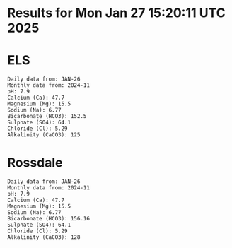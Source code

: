 # Results for Mon Jan 27 15:20:11 UTC 2025
# ELS
```
Daily data from: JAN-26
Monthly data from: 2024-11
pH: 7.9
Calcium (Ca): 47.7
Magnesium (Mg): 15.5
Sodium (Na): 6.77
Bicarbonate (HCO3): 152.5
Sulphate (SO4): 64.1
Chloride (Cl): 5.29
Alkalinity (CaCO3): 125
```
# Rossdale
```
Daily data from: JAN-26
Monthly data from: 2024-11
pH: 7.9
Calcium (Ca): 47.7
Magnesium (Mg): 15.5
Sodium (Na): 6.77
Bicarbonate (HCO3): 156.16
Sulphate (SO4): 64.1
Chloride (Cl): 5.29
Alkalinity (CaCO3): 128
```
